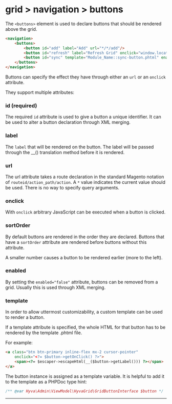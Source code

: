 # grid > navigation > buttons

The `<buttons>` element is used to declare buttons that should be rendered above the grid.

```html
<navigation>
    <buttons>
        <button id="add" label="Add" url="*/*/add"/>
        <button id="refresh" label="Refresh Grid" onclick="window.location.reload(true)" sortOrder="1"/>
        <button id="sync" template="Module_Name::sync-button.phtml" enabled="false"/>
    </buttons>
</navigation>
```

Buttons can specify the effect they have through either an `url` or an `onclick` attribute.

They support multiple attributes:

### id (required)

The required `id` attribute is used to give a button a unique identifier. It can be used to alter a button declaration through XML merging.

### label

The `label` that will be rendered on the button. The label will be passed through the __() translation method before it is rendered.

### url

The url attribute takes a route declaration in the standard Magento notation of `routeid/action_path/action`. A `*` value indicates the current value should be used. There is no way to specify query arguments.

### onclick

With `onclick` arbitrary JavaScript can be executed when a button is clicked.

### sortOrder

By default buttons are rendered in the order they are declared. Buttons that have a `sortOrder` attribute are rendered before buttons without this attribute.

A smaller number causes a button to be rendered earlier (more to the left).

### enabled

By setting the `enabled="false"` attribute, buttons can be removed from a grid. Usually this is used through XML merging.

### template

In order to allow uttermost customizability, a custom template can be used to render a button.

If a template attribute is specified, the whole HTML for that button has to be rendered by the template .phtml file.

For example:

```html
<a class="btn btn-primary inline-flex mx-2 cursor-pointer"
    onclick="<?= $button->getOnClick() ?>">
    <span><?= $escaper->escapeHtml(__($button->getLabel())) ?></span>
</a>
```

The button instance is assigned as a template variable. It is helpful to add it to the template as a PHPDoc type hint:

```php
/** @var Hyva\Admin\ViewModel\HyvaGrid\GridButtonInterface $button */
```


---

